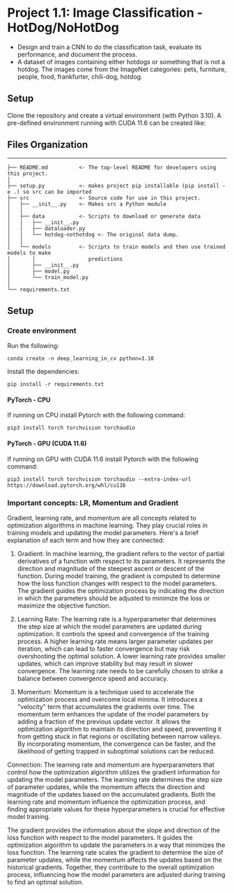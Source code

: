 # Project 1.1: Image Classification - HotDog/NoHotDog
- Design and train a CNN to do the classification task, evaluate its performance, and document the process.
- A dataset of images containing either hotdogs or something that is not a hotdog. The images come from the ImageNet categories:
pets, furniture, people, food, frankfurter, chili-dog, hotdog.

## Setup

Clone the repository and create a virtual environment (with Python 3.10). A pre-defined environment running with CUDA 11.6 can be created like:

## Files Organization
------------

    ├── README.md          <- The top-level README for developers using this project.
    │
    ├── setup.py           <- makes project pip installable (pip install -e .) so src can be imported
    ├── src                <- Source code for use in this project.
    │   ├── __init__.py    <- Makes src a Python module
    │   │
    │   ├── data           <- Scripts to download or generate data
    │   |   ├── __init__.py
    │   │   ├── dataloader.py
    │   |   └── hotdog-nothotdog <- The original data dump.
    │   │
    │   └── models         <- Scripts to train models and then use trained models to make
    │       │                 predictions
    │       ├── __init__.py
    │       ├── model.py
    │       └── train_model.py
    │
    └── requirements.txt 

## Setup
### Create environment
Run the following:

```
conda create -n deep_learning_in_cv python=3.10
```

Install the dependencies:
```
pip install -r requirements.txt
```

#### PyTorch - CPU
If running on CPU install Pytorch with the following command:

```
pip3 install torch torchvision torchaudio
```

#### PyTorch - GPU (CUDA 11.6)
If running on GPU with CUDA 11.6 install Pytorch with the following command:
```
pip3 install torch torchvision torchaudio --extra-index-url https://download.pytorch.org/whl/cu116
```

### Important concepts: LR, Momentum and Gradient
Gradient, learning rate, and momentum are all concepts related to optimization algorithms in machine learning. They play crucial roles in training models and updating the model parameters. Here's a brief explanation of each term and how they are connected:

1. Gradient:
In machine learning, the gradient refers to the vector of partial derivatives of a function with respect to its parameters. It represents the direction and magnitude of the steepest ascent or descent of the function. During model training, the gradient is computed to determine how the loss function changes with respect to the model parameters. The gradient guides the optimization process by indicating the direction in which the parameters should be adjusted to minimize the loss or maximize the objective function.

2. Learning Rate:
The learning rate is a hyperparameter that determines the step size at which the model parameters are updated during optimization. It controls the speed and convergence of the training process. A higher learning rate means larger parameter updates per iteration, which can lead to faster convergence but may risk overshooting the optimal solution. A lower learning rate provides smaller updates, which can improve stability but may result in slower convergence. The learning rate needs to be carefully chosen to strike a balance between convergence speed and accuracy.

3. Momentum:
Momentum is a technique used to accelerate the optimization process and overcome local minima. It introduces a "velocity" term that accumulates the gradients over time. The momentum term enhances the update of the model parameters by adding a fraction of the previous update vector. It allows the optimization algorithm to maintain its direction and speed, preventing it from getting stuck in flat regions or oscillating between narrow valleys. By incorporating momentum, the convergence can be faster, and the likelihood of getting trapped in suboptimal solutions can be reduced.

Connection:
The learning rate and momentum are hyperparameters that control how the optimization algorithm utilizes the gradient information for updating the model parameters. The learning rate determines the step size of parameter updates, while the momentum affects the direction and magnitude of the updates based on the accumulated gradients. Both the learning rate and momentum influence the optimization process, and finding appropriate values for these hyperparameters is crucial for effective model training.

The gradient provides the information about the slope and direction of the loss function with respect to the model parameters. It guides the optimization algorithm to update the parameters in a way that minimizes the loss function. The learning rate scales the gradient to determine the size of parameter updates, while the momentum affects the updates based on the historical gradients. Together, they contribute to the overall optimization process, influencing how the model parameters are adjusted during training to find an optimal solution.